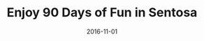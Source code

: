 ---
layout: post
title: Enjoy 90 Days of Fun in Sentosa
date:   2016-11-01
file_url: /resources/news/files/20161101_Media-Release_Enjoy_90_Days_of_Fun_at_Sentosa.pdf
---